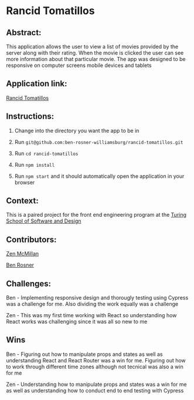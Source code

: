 # Rancid Tomatillos

## Abstract:

This application allows the user to view a list of movies provided by the server along with their rating. When the movie is clicked the user can see more information about that particular movie. The app was designed to be responsive on computer screens mobile devices and tablets

## Application link:

[Rancid Tomatillos](https://github.com/ben-rosner-williamsburg/rancid-tomatillos)

## Instructions:

1. Change into the directory you want the app to be in

2. Run `git@github.com:ben-rosner-williamsburg/rancid-tomatillos.git`

3. Run `cd rancid-tomatillos`

4. Run `npm install`

5. Run `npm start` and it should automatically open the application in your browser

## Context:

This is a paired project for the front end engineering program at the [Turing School of Software and Design](https://www.linkedin.com/school/turingschool/mycompany/)

## Contributors:

[Zen McMillan](https://www.linkedin.com/in/zen-mcmillan/) 

[Ben Rosner](https://www.linkedin.com/in/benrosner/)

## Challenges:

Ben - Implementing responsive design and thorougly testing using Cypress was a challenge for me. Also dividing the work equally was a challenge

Zen - This was my first time working with React so understanding how React works was challenging since it was all so new to me

## Wins 

Ben - Figuring out how to manipulate props and states as well as understanding React and React Router was a win for me. Figuring out how to work through different time zones although not tecnical was also a win for me

Zen - Understanding how to manipulate props and states was a win for me as well as understanding how to conduct end to end testing with Cypress

